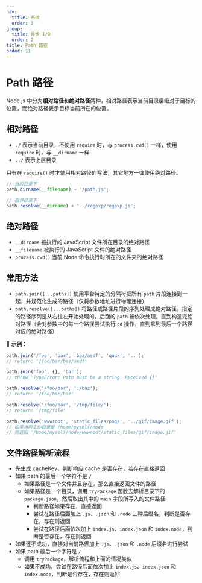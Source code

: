 ```yaml
---
nav:
  title: 系统
  order: 3
group:
  title: 异步 I/O
  order: 2
title: Path 路径
order: 11
---
```


# Path 路径

Node.js 中分为**相对路径**和**绝对路径**两种，相对路径表示当前目录层级对于目标的位置，而绝对路径表示目标当前所在的位置。

## 相对路径

- `./` 表示当前目录，不使用 `require` 时，与 `process.cwd()` 一样，使用 `require` 时，与 `__dirname` 一样
- `../` 表示上层目录

只有在 `require()` 时才使用相对路径的写法，其它地方一律使用绝对路径。

```js
// 当前目录下
path.dirname(__filename) + '/path.js';

// 相邻目录下
path.resolve(__dirname) + '../regexp/regexp.js';
```

## 绝对路径

- `__dirname` 被执行的 JavaScript 文件所在目录的绝对路径
- `__filename` 被执行的 JavaScript 文件的绝对路径
- `process.cwd()` 当前 Node 命令执行时所在的文件夹的绝对路径

## 常用方法

- `path.join([...paths])` 使用平台特定的分隔符把所有 `path` 片段连接到一起，并规范化生成的路径（仅将参数地址进行物理连接）
- `path.resolve([...paths])` 将路径或路径片段的序列处理成绝对路径。指定的路径序列是从右往左开始处理的，后面的 `path` 被依次处理，直到构造完绝对路径（会对参数中的每一个路径尝试执行 `cd` 操作，直到拿到最后一个路径对应的绝对路径）

🌰 **示例：**

```js
path.join('/foo', 'bar', 'baz/asdf', 'quux', '..');
// return: '/foo/bar/baz/asdf'

path.join('foo', {}, 'bar');
// throw 'TypeError: Path must be a string. Received {}'

path.resolve('/foo/bar', './baz');
// return: '/foo/bar/baz'

path.resolve('/foo/bar', '/tmp/file/');
// return: '/tmp/file'

path.resolve('wwwroot', 'static_files/png/', '../gif/image.gif');
// 如果当前工作目录是 /home/myself/node
// 则返回 '/home/myself/node/wwwroot/static_files/gif/image.gif'
```

## 文件路径解析流程

- 先生成 cacheKey，判断响应 cache 是否存在，若存在直接返回
- 如果 path 的最后一个字符不是 `/`
  - 如果路径是一个文件并且存在，那么直接返回文件的路径
  - 如果路径是一个目录，调用 `tryPackage` 函数去解析目录下的 `package.json`，然后取出其中的 `main` 字段所写入的文件路径
    - 判断路径如果存在，直接返回
    - 尝试在路径后面加上 `.js`、`.json` 和 `.node` 三种后缀名，判断是否存在，存在则返回
    - 尝试在路径后面依次加上 `index.js`、`index.json` 和 `index.node`，判断是否存在，存在则返回
- 如果还不成功，直接对当前路径加上 `.js`、`.json` 和 `.node` 后缀名进行尝试
- 如果 path 最后一个字符是 `/`
  - 调用 `tryPackage`，解析流程和上面的情况类似
  - 如果不成功，尝试在路径后面依次加上 `index.js`、`index.json` 和 `index.node`，判断是否存在，存在则返回
